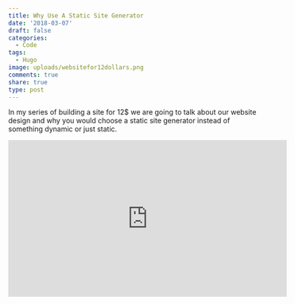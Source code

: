 ```yaml
---
title: Why Use A Static Site Generator
date: '2018-03-07'
draft: false
categories:
  - Code
tags:
  - Hugo
image: uploads/websitefor12dollars.png
comments: true
share: true
type: post
---
```

In my series of building a site for 12$ we are going to talk about our website design and why you would choose a static site generator instead of something dynamic or just static.

<!--more-->
<iframe width="560" height="315" src="https://www.youtube.com/embed/mDKQGANttyE"frameborder="0" allow="autoplay; encrypted-media" allowfullscreen></iframe>
